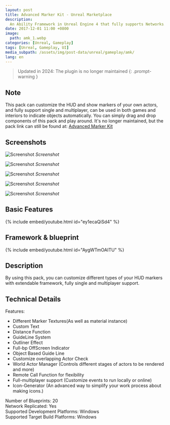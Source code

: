 ```yaml
---
layout: post
title: Advanced Marker Kit - Unreal Marketplace
description: 
  An Ability Framework in Unreal Engine 4 that fully supports Networks. The framework is intended for Designers to expand with and create new abilities without worrying about network and basic setups. The system should work on LAN and/or other Online Subsystems (Steam etc.)
date: 2017-12-01 11:00 +0800
image:
  path: amk_1.webp
categories: [Unreal, Gameplay]
tags: [Unreal, Gameplay, UI]
media_subpath: /assets/img/post-data/unreal/gameplay/amk/
lang: en
---
```


> Updated in 2024: The plugin is no longer maintained
{: .prompt-warning }

## Note
This pack can customize the HUD and show markers of your own actors, and fully support single and multiplayer, can be used in both games and interiors to indicate objects automatically. You can simply drag and drop components of this pack and play around. It's no longer maintained, but the pack link can still be found at: [Advanced Marker Kit]

## Screenshots
![Screenshot](amk_1.webp)
_Screenshot_

![Screenshot](amk_2.webp)
_Screenshot_

![Screenshot](amk_3.webp)
_Screenshot_

![Screenshot](amk_4.webp)
_Screenshot_

![Screenshot](amk_5.webp)
_Screenshot_

## Basic Features
{% include embed/youtube.html id="ey1ecaQiSd4" %}

## Framework & blueprint
{% include embed/youtube.html id="AygWTmOAITU" %}

## Description
By using this pack, you can customize different types of your HUD markers with extendable framework, fully single and multiplayer support.

## Technical Details
Features:
- Different Marker Textures(As well as material instance)
- Custom Text
- Distance Function
- GuideLine System
- Outliner Effect
- Full-bp OffScreen Indicator
- Object Based Guide Line
- Customize overlapping Actor Check
- World Actor Manager (Controls different stages of actors to be rendered and more)
- Remote Call Function for flexibility
- Full-multiplayer support (Customize events to run locally or online)
- Icon-Generator (An advanced way to simplify your work process about making icons.)


Number of Blueprints: 20\
Network Replicated: Yes\
Supported Development Platforms: Windows\
Supported Target Build Platforms: Windows


[Advanced Marker Kit]: https://www.unrealengine.com/marketplace/en-US/product/advanced-marker-kit



